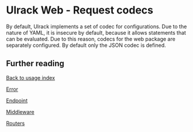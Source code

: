 # Ulrack Web - Request codecs

By default, Ulrack implements a set of codec for configurations. Due to the
nature of YAML, it is insecure by default, because it allows statements that
can be evaluated. Due to this reason, codecs for the web package are separately
configured. By default only the JSON codec is defined.

## Further reading

[Back to usage index](index.md)

[Error](error.md)

[Endpoint](endpoint.md)

[Middleware](middleware.md)

[Routers](routers.md)